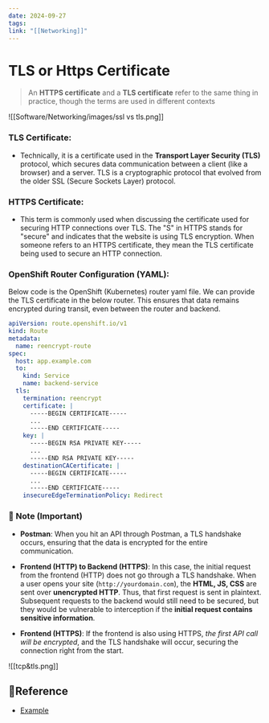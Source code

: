 ```yaml
---
date: 2024-09-27
tags: 
link: "[[Networking]]"
---
```


# TLS or Https Certificate

>An **HTTPS certificate** and a **TLS certificate** refer to the same thing in practice, though the terms are used in different contexts

![[Software/Networking/images/ssl vs tls.png]]

### TLS Certificate: 
- Technically, it is a certificate used in the **Transport Layer Security (TLS)** protocol, which secures data communication between a client (like a browser) and a server. TLS is a cryptographic protocol that evolved from the older SSL (Secure Sockets Layer) protocol.

### HTTPS Certificate: 
- This term is commonly used when discussing the certificate used for securing HTTP connections over TLS. The "S" in HTTPS stands for "secure" and indicates that the website is using TLS encryption. When someone refers to an HTTPS certificate, they mean the TLS certificate being used to secure an HTTP connection.
### OpenShift Router Configuration (YAML): 

Below code is the OpenShift (Kubernetes) router yaml file. We can provide the TLS certificate in the below router. This ensures that data remains encrypted during transit, even between the router and backend.
```yaml
apiVersion: route.openshift.io/v1
kind: Route
metadata:
  name: reencrypt-route
spec:
  host: app.example.com
  to:
    kind: Service
    name: backend-service
  tls:
    termination: reencrypt
    certificate: |
      -----BEGIN CERTIFICATE-----
      ...
      -----END CERTIFICATE-----
    key: |
      -----BEGIN RSA PRIVATE KEY-----
      ...
      -----END RSA PRIVATE KEY-----
    destinationCACertificate: |
      -----BEGIN CERTIFICATE-----
      ...
      -----END CERTIFICATE-----
    insecureEdgeTerminationPolicy: Redirect

```


### 📃 Note (Important)

- **Postman**: When you hit an API through Postman, a TLS handshake occurs, ensuring that the data is encrypted for the entire communication.
    
- **Frontend (HTTP) to Backend (HTTPS)**: In this case, the initial request from the frontend (HTTP) does not go through a TLS handshake. When a user opens your site (`http://yourdomain.com`), the **HTML, JS, CSS** are sent over **unencrypted HTTP**. Thus, that first request is sent in plaintext. Subsequent requests to the backend would still need to be secured, but they would be vulnerable to interception if the **initial request contains sensitive information**.
    
- **Frontend (HTTPS)**: If the frontend is also using HTTPS, *the first API call will be encrypted*, and the TLS handshake will occur, securing the connection right from the start.

![[tcp&tls.png]]
## 🔖Reference
* [Example](https://example.com)
